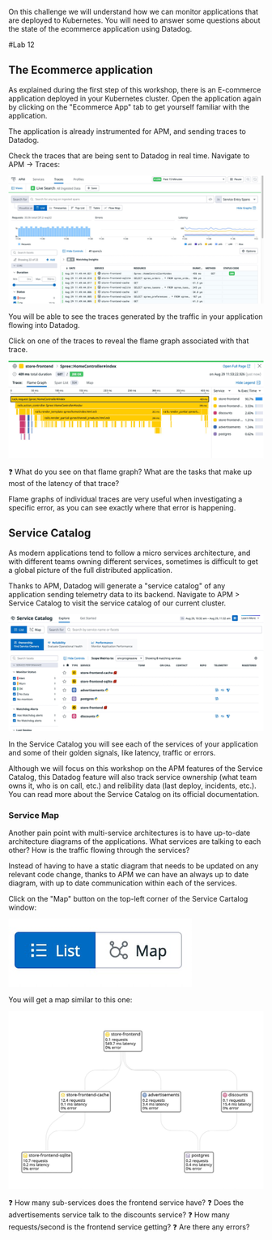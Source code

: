 On this challenge we will understand how we can monitor applications that are deployed to Kubernetes. You will need to answer some questions about the state of the ecommerce application using Datadog.

#Lab 12

## The Ecommerce application

As explained during the first step of this workshop, there is an E-commerce application deployed in your Kubernetes cluster. Open the application again by clicking on the "Ecommerce App" tab to get yourself familiar with the application.

The application is already instrumented for APM, and sending traces to Datadog.

Check the traces that are being sent to Datadog in real time. Navigate to APM -> Traces:

![](lab12-img1.png)

You will be able to see the traces generated by the traffic in your application flowing into Datadog.

Click on one of the traces to reveal the flame graph associated with that trace.

![](lab12-img2.jpeg)

❓ What do you see on that flame graph? What are the tasks that make up most of the latency of that trace?

Flame graphs of individual traces are very useful when investigating a specific error, as you can see exactly where that error is happening.

## Service Catalog

As modern applications tend to follow a micro services architecture, and with different teams owning different services, sometimes is difficult to get a global picture of the full distributed application.

Thanks to APM, Datadog will generate a "service catalog" of any application sending telemetry data to its backend. Navigate to APM > Service Catalog to visit the service catalog of our current cluster.

![](lab12-img3.jpeg)

In the Service Catalog you will see each of the services of your application and some of their golden signals, like latency, traffic or errors.

Although we will focus on this workshop on the APM features of the Service Catalog, this Datadog feature will also track service ownership (what team owns it, who is on call, etc.) and relibility data (last deploy, incidents, etc.). You can read more about the Service Catalog on its official documentation.

### Service Map
Another pain point with multi-service architectures is to have up-to-date architecture diagrams of the applications. What services are talking to each other? How is the traffic flowing through the services?

Instead of having to have a static diagram that needs to be updated on any relevant code change, thanks to APM we can have an always up to date diagram, with up to date communication within each of the services.

Click on the "Map" button on the top-left corner of the Service Cartalog window:

![](lab12-img4.jpeg)

You will get a map similar to this one:

![](lab12-img5.jpeg)

❓ How many sub-services does the frontend service have?
❓ Does the advertisements service talk to the discounts service?
❓ How many requests/second is the frontend service getting?
❓ Are there any errors?



